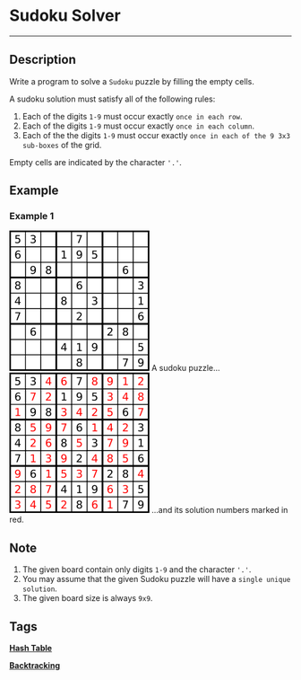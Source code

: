 # Sudoku Solver
-----
## Description
Write a program to solve a `Sudoku` puzzle by filling the empty cells.

A sudoku solution must satisfy all of the following rules:

1. Each of the digits `1-9` must occur exactly `once in each row`.
2. Each of the digits `1-9` must occur exactly `once in each column`.
3. Each of the the digits `1-9` must occur exactly `once in each of the 9 3x3 sub-boxes` of the grid.

Empty cells are indicated by the character `'.'`.

## Example
### Example 1
![](../images/037_example_1.png)
A sudoku puzzle...
![](../images/037_example_1_solution.png)
...and its solution numbers marked in red.

## Note
1. The given board contain only digits `1-9` and the character `'.'`.
2. You may assume that the given Sudoku puzzle will have a `single unique solution`.
3. The given board size is always `9x9`.


## Tags
**[Hash Table](https://leetcode.com/tag/hasb-table)**

**[Backtracking](https://leetcode.com/tag/backtracking)**

